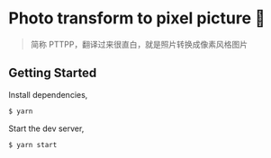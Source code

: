 # Photo transform to pixel picture 🎨

> 简称 PTTPP，翻译过来很直白，就是照片转换成像素风格图片

## Getting Started

Install dependencies,

```bash
$ yarn
```

Start the dev server,

```bash
$ yarn start
```
